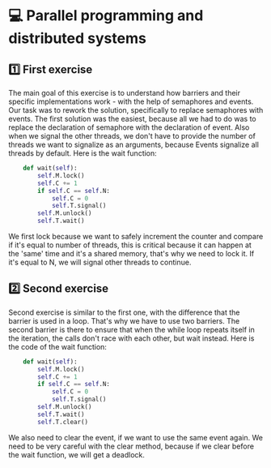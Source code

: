 # :computer: Parallel programming and distributed systems
## :one: First exercise
The main goal of this exercise is to understand how barriers and their specific implementations work - with the help of semaphores and events. Our task was to rework the solution, specifically to replace semaphores with events. The first solution was the easiest, because all we had to do was to replace the declaration of semaphore with the declaration of event. Also when we signal the other threads, we don't have to provide the number of threads we want to signalize as an arguments, because Events signalize all threads by default. Here is the wait function:

```python
    def wait(self):
        self.M.lock()
        self.C += 1
        if self.C == self.N:
            self.C = 0
            self.T.signal()
        self.M.unlock()
        self.T.wait()
```
We first lock because we want to safely increment the counter and compare if it's equal to number of threads, this is critical because it can happen at the 'same' time and it's a shared memory, that's why we need to lock it. If it's equal to N, we will signal other threads to continue.
## :two: Second exercise
Second exercise is similar to the first one, with the difference that the barrier is used in a loop. That's why we have to use two barriers. The second barrier is there to ensure that when the while loop repeats itself in the iteration, the calls don't race with each other, but wait instead. Here is the code of the wait function:
```python
    def wait(self):
        self.M.lock()
        self.C += 1
        if self.C == self.N:
            self.C = 0
            self.T.signal()
        self.M.unlock()
        self.T.wait()
        self.T.clear()
```
We also need to clear the event, if we want to use the same event again. We need to be very careful with the clear method, because if we clear before the wait function, we will get a deadlock.
